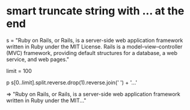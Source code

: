 # smart truncate string with ... at the end

s = "Ruby on Rails, or Rails, is a server-side web application framework written in Ruby under the MIT License. Rails is a model–view–controller (MVC) framework, providing default structures for a database, a web service, and web pages."

limit = 100

p s[0..limit].split.reverse.drop(1).reverse.join(' ') + '...'

 => "Ruby on Rails, or Rails, is a server-side web application framework written in Ruby under the MIT..."
